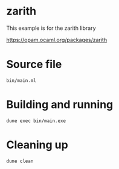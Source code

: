 # zarith

This example is for the zarith library

https://opam.ocaml.org/packages/zarith

# Source file

`bin/main.ml`

# Building and running

`dune exec bin/main.exe`

# Cleaning up

`dune clean`
